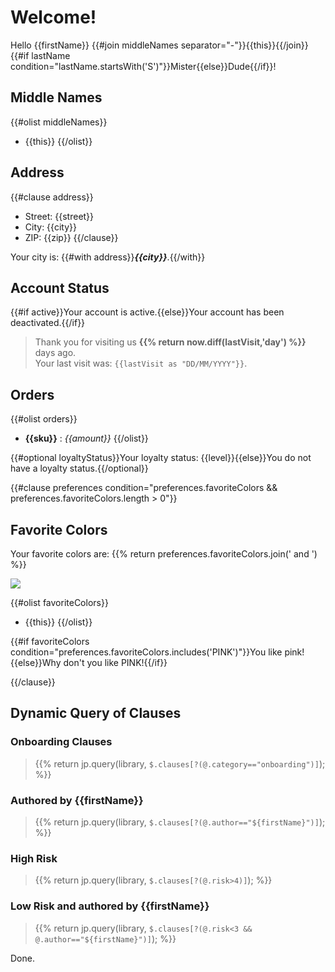 # Welcome!

Hello {{firstName}} {{#join middleNames separator="-"}}{{this}}{{/join}} {{#if lastName condition="lastName.startsWith('S')"}}Mister{{else}}Dude{{/if}}!

## Middle Names
{{#olist middleNames}}
- {{this}}
{{/olist}}

## Address
{{#clause address}}
- Street: {{street}}
- City: {{city}}
- ZIP: {{zip}}
{{/clause}}

Your city is: {{#with address}}***{{city}}***.{{/with}}

## Account Status

{{#if active}}Your account is active.{{else}}Your account has been deactivated.{{/if}}

> Thank you for visiting us **{{% return now.diff(lastVisit,'day') %}}** days ago.\
Your last visit was: <code>{{lastVisit as "DD/MM/YYYY"}}</code>.

## Orders

{{#olist orders}}
- **{{sku}}** : *{{amount}}*
{{/olist}}

{{#optional loyaltyStatus}}Your loyalty status: {{level}}{{else}}You do not have a loyalty status.{{/optional}}

{{#clause preferences condition="preferences.favoriteColors && preferences.favoriteColors.length > 0"}}

## Favorite Colors

Your favorite colors are: {{% return preferences.favoriteColors.join(' and ') %}}

![](https://www.litmus.com/wp-content/uploads/2021/02/motion-tween-example.gif)

{{#olist favoriteColors}}
- {{this}}
{{/olist}}

{{#if favoriteColors condition="preferences.favoriteColors.includes('PINK')"}}You like pink!{{else}}Why don't you like PINK!{{/if}}

{{/clause}}

## Dynamic Query of Clauses

### Onboarding Clauses

> {{% 
    return jp.query(library, `$.clauses[?(@.category=="onboarding")]`);
%}}

### Authored by {{firstName}}

> {{% 
    return jp.query(library, `$.clauses[?(@.author=="${firstName}")]`);
%}}

### High Risk

> {{% 
    return jp.query(library, `$.clauses[?(@.risk>4)]`);
%}}

### Low Risk and authored by {{firstName}}

> {{% 
    return jp.query(library, `$.clauses[?(@.risk<3 && @.author=="${firstName}")]`);
%}}

Done.
